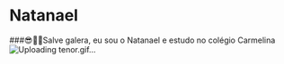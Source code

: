  # Natanael
 
 ###😎🐱‍👤Salve galera, eu sou o Natanael e estudo no colégio Carmelina
 ![Uploading tenor.gif…]()

